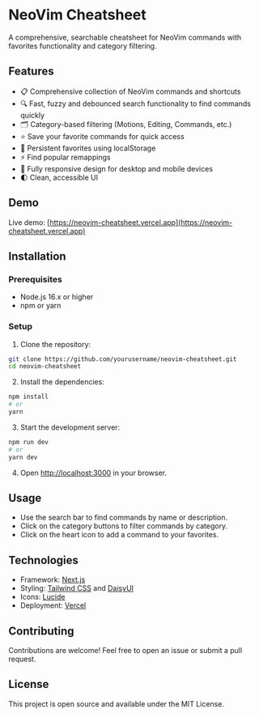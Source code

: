 # NeoVim Cheatsheet

A comprehensive, searchable cheatsheet for NeoVim commands with favorites functionality and category filtering.

## Features

- 📋 Comprehensive collection of NeoVim commands and shortcuts
- 🔍 Fast, fuzzy and debounced search functionality to find commands quickly
- 🗂️ Category-based filtering (Motions, Editing, Commands, etc.)
- ⭐ Save your favorite commands for quick access
- 💾 Persistent favorites using localStorage
- ⚡ Find popular remappings
- 📱 Fully responsive design for desktop and mobile devices
- 🌓 Clean, accessible UI

## Demo

Live demo: [https://neovim-cheatsheet.vercel.app](https://neovim-cheatsheet.vercel.app)

## Installation

### Prerequisites

- Node.js 16.x or higher
- npm or yarn

### Setup

1. Clone the repository:

```bash
git clone https://github.com/yourusername/neovim-cheatsheet.git
cd neovim-cheatsheet
```

2. Install the dependencies:

```bash
npm install
# or
yarn
```

3. Start the development server:

```bash
npm run dev
# or
yarn dev
```

4. Open [http://localhost:3000](http://localhost:3000) in your browser.

## Usage

- Use the search bar to find commands by name or description.
- Click on the category buttons to filter commands by category.
- Click on the heart icon to add a command to your favorites.

## Technologies

- Framework: [Next.js](https://nextjs.org)
- Styling: [Tailwind CSS](https://tailwindcss.com) and [DaisyUI](https://daisyui.com)
- Icons: [Lucide](https://lucide.netlify.app)
- Deployment: [Vercel](https://vercel.com)

## Contributing

Contributions are welcome! Feel free to open an issue or submit a pull request.

## License

This project is open source and available under the MIT License.
